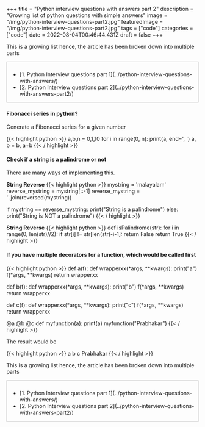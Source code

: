+++
title = "Python interview questions with answers part 2"
description = "Growing list of python questions with simple answers"
image = "/img/python-interview-questions-part2.jpg"
featuredImage = "/img/python-interview-questions-part2.jpg"
tags = ["code"]
categories = ["code"]
date = 2022-08-04T00:46:44.431Z
draft = false
+++
  
This is a growing list hence, the article has been broken down into multiple parts

<div class="category-widget" style="border: 1px solid #CCC; padding: 10px 0 0 10px">
        <ul>
                <li>[1. Python Interview questions part 1](../python-interview-questions-with-answers/)</li>
                <li>[2. Python Interview questions part 2](../python-interview-questions-with-answers-part2/)</li>
        </ul>
</div>
<p></p>


#### Fibonacci series in python?
  
Generate a Fibonacci series for a given number

{{< highlight python >}}
a,b,n = 0,1,10
for i in range(0, n):
    print(a, end=', ')
    a, b = b, a+b
{{< / highlight >}}
<br>

#### Check if a string is a palindrome or not

There are many ways of implementing this.

__String Reverse__
{{< highlight python >}}
mystring = 'malayalam'
reverse_mystring = mystring[::-1]
reverse_mystring = ''.join(reversed(mystring))

if  mystring == reverse_mystring:
    print("String is a palindrome")
else:
    print("String is NOT a palindrome")
{{< / highlight >}}

<p></p>

__String Reverse__
{{< highlight python >}}
def isPalindrome(str):
    for i in range(0, len(str)//2):
        if str[i] != str[len(str)-i-1]:
            return False
    return True
{{< / highlight >}}




#### If you have multiple decorators for a function, which would be called first

{{< highlight python >}}
def a(f):
    def wrapperxx(*args, **kwargs):
        print("a")
        f(*args, **kwargs)
    return wrapperxx

def b(f):
    def wrapperxx(*args, **kwargs):
        print("b")
        f(*args, **kwargs)
    return wrapperxx

def c(f):
    def wrapperxx(*args, **kwargs):
        print("c")
        f(*args, **kwargs)
    return wrapperxx

@a
@b
@c
def myfunction(a):
    print(a)
myfunction("Prabhakar")
{{< / highlight >}}

The result would be

{{< highlight python >}}
a
b
c
Prabhakar
{{< / highlight >}}


This is a growing list hence, the article has been broken down into multiple parts

<div class="category-widget" style="border: 1px solid #CCC; padding: 10px 0 0 10px">
        <ul>
                <li>[1. Python Interview questions part 1](../python-interview-questions-with-answers/)</li>
                <li>[2. Python Interview questions part 2](../python-interview-questions-with-answers-part2/)</li>
        </ul>
</div>
<p></p>